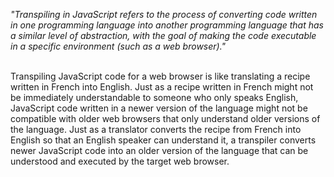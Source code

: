 _"Transpiling in JavaScript refers to the process of converting code written in one programming language into another programming language that has a similar level of abstraction, with the goal of making the code executable in a specific environment (such as a web browser)."_

<br/>
Transpiling JavaScript code for a web browser is like translating a recipe written in French into English. Just as a recipe written in French might not be immediately understandable to someone who only speaks English, JavaScript code written in a newer version of the language might not be compatible with older web browsers that only understand older versions of the language. Just as a translator converts the recipe from French into English so that an English speaker can understand it, a transpiler converts newer JavaScript code into an older version of the language that can be understood and executed by the target web browser.
